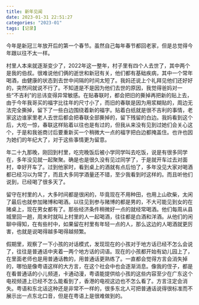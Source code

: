 ```yaml
---
title: 新年见闻
date: 2023-01-31 22:51:27
categories: "2023-01"
tags: [记录]
---
```


今年是新冠三年放开后的第一个春节。虽然自己每年春节都回老家，但是总觉得今年跟以往不太一样。

村里人本来就逐渐变少了，2022年这一整年，村子里有四个人去世了，其中两个是我的伯叔。很难说他们俩的逝世和新冠有关，他们都有基础疾病，其中一个常年喝酒，由健康的状态到去世中间隔的时间太短了。我妈还说上个礼拜见他们还好好的，突然间就说不行了。不知道是不是因为他们去世的原因，我觉得爸妈对一些“不吉利”的忌讳变得异常敏感。在贴春联时，都会把旧的撕掉再把新的贴上去，由于今年我哥买的福字比往年的尺寸小了，而旧的春联是因为用浆糊贴的，周边无法完全撕掉，留下了一些白边围绕着新的福字。贴着白纸就是很不吉利的事情，老家这边谁家里老人去世后都会把春联全部撕掉的，留下残留的白边。我妈看到这个后，大吃一惊，春联这样贴着以往也是有过的，但我从来没有见到过她们会关心这个，于是和我爸商讨后要重新买一个稍微大一点的福字把白边都掩盖住。也许也因为她们的年纪大了，对于这些事情更为留意。

年二十九那晚，刚回到村里，吃完晚饭后被小学同学叫去吃饭，说是有很多同学在，多年没见就一起聚聚。确是也是很久没有见过同学了，于是就开车过去对面村，幸好开车了。过到他家时，看到桌上的酒就有点后怕了，多年没见大家对喝酒都已经习以为常了，而且大多同学酒量还不错，至少我看到时这样的。而且听他们说到，已经喝了很多天了。

留守在村里的人，大多时间都是很闲的，毕竟现在不用种田，也用上山砍柴，太闲了最后也就参加赌博和喝酒。以往见到参与赌博的都是男的，不大可能见到女的在赌桌上，现在男女都有了。那些经济条件稍微好一点的就经常喝酒。他们每周从县城里回一趟，周末时就叫上村里的人一起喝酒，往往都是白酒和洋酒。从他们的闲聊中得知，在有些村中，如果留在村里有年轻一点的人，那么这边的人喝酒就更厉害，也就是说喝得越多喝得越频繁。

假期里，观察了一下小孩的对话模式，发现现在的小孩对于地方话已经不怎么会说了，往往是普通话中夹着一两个地方话的词语。现在的小孩都开始有幼儿园上了，在里面老师也是用普通话教的，用普通话更熟练了。一直都会觉得方言会消失掉的，哪怕是像粤语这样的大方言，在这个社会中也会逐渐消息。像我的侄子，都是在看普通话的小儿频道，卡通动漫，粤语能提供给小孩的这些内容至少在广东这个电视频道上已经不怎么能看到了，香港的电视这边也不怎么看了。方言注定会消失。粤语和东北话这种还是非常不一样的，很多东北人可把普通话说得很标准而不展示出一点东北口音，但是在粤语上是很难做到的。
